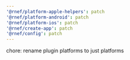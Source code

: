 ```yaml
---
'@rnef/platform-apple-helpers': patch
'@rnef/platform-android': patch
'@rnef/platform-ios': patch
'@rnef/create-app': patch
'@rnef/config': patch
---
```


chore: rename plugin platforms to just platforms
